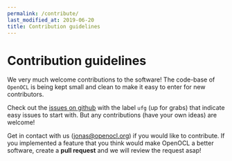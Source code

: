 ```yaml
---
permalink: /contribute/
last_modified_at: 2019-06-20
title: Contribution guidelines
---
```


# Contribution guidelines

We very much welcome contributions to the software! 
The code-base of `OpenOCL` is being kept small and clean to make it easy to enter for new contributors.

Check out the [issues on github](https://github.com/OpenOCL/OpenOCL/issues) with the label `ufg` (up for grabs) that 
indicate easy issues to start with. But any contributions (have your own ideas) are welcome!

Get in contact with us (jonas@openocl.org) if you would like to contribute.
If you implemented a feature that you think would make OpenOCL a better software, 
create a **pull request** and we will review the request asap!
